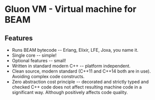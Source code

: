 # Gluon VM - Virtual machine for BEAM

## Features

*  Runs BEAM bytecode -- Erlang, Elixir, LFE, Joxa, you name it.
*  Single core -- simple!
*  Optional features -- small!
*  Written in standard modern C++ -- platform independent.
*  Clean source, modern standard (C++11 and C++14 both are in use). Avoiding complex code constructs.
*  Zero abstraction cost principle -- decorated and strictly typed and checked C++ code does not affect resulting machine code in a significant way. Although positively affects code quality.
